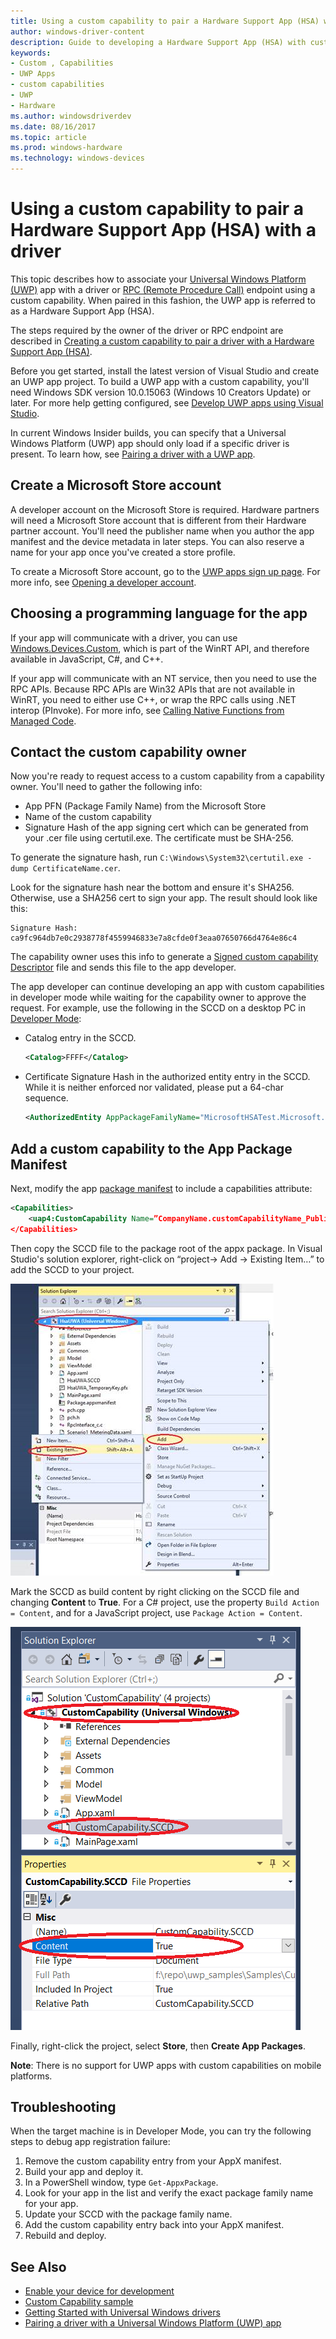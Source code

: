 ```yaml
---
title: Using a custom capability to pair a Hardware Support App (HSA) with a driver
author: windows-driver-content
description: Guide to developing a Hardware Support App (HSA) with custom capabilities
keywords:
- Custom , Capabilities
- UWP Apps
- custom capabilities
- UWP
- Hardware
ms.author: windowsdriverdev
ms.date: 08/16/2017
ms.topic: article
ms.prod: windows-hardware
ms.technology: windows-devices
---
```


# Using a custom capability to pair a Hardware Support App (HSA) with a driver

This topic describes how to associate your [Universal Windows Platform (UWP)](https://msdn.microsoft.com/50a5605e-3a91-41db-800a-9180717c1e86) app with a driver or [RPC (Remote Procedure Call)](https://msdn.microsoft.com/en-us/library/windows/desktop/aa378651) endpoint using a custom capability.  When paired in this fashion, the UWP app is referred to as a Hardware Support App (HSA).

The steps required by the owner of the driver or RPC endpoint are described in [Creating a custom capability to pair a driver with a Hardware Support App (HSA)](creating-a-custom-capability-to-pair-driver-with-hsa.md).

Before you get started, install the latest version of Visual Studio and create an UWP app project.  To build a UWP app with a custom capability, you'll need Windows SDK version 10.0.15063 (Windows 10 Creators Update) or later. For more help getting configured, see [Develop UWP apps using Visual Studio](https://developer.microsoft.com/en-us/windows/apps/develop).

In current Windows Insider builds, you can specify that a Universal Windows Platform (UWP) app should only load if a specific driver is present.  To learn how, see [Pairing a driver with a UWP app](../install/pairing-app-and-driver-versions.md).

## Create a Microsoft Store account

A developer account on the Microsoft Store is required. Hardware partners will need a Microsoft Store account that is different from their Hardware partner account. You'll need the publisher name when you author the app manifest and the device metadata in later steps. You can also reserve a name for your app once you've created a store profile.

To create a Microsoft Store account, go to the [UWP apps sign up page](http://go.microsoft.com/fwlink/p/?LinkId=302197). For more info, see [Opening a developer account](https://docs.microsoft.com/windows/uwp/publish/opening-a-developer-account).

## Choosing a programming language for the app

If your app will communicate with a driver, you can use [Windows.Devices.Custom](https://docs.microsoft.com/uwp/api/windows.devices.custom), which is part of the WinRT API, and therefore available in JavaScript, C#, and C++.

If your app will communicate with an NT service, then you need to use the RPC APIs.  Because RPC APIs are Win32 APIs that are not available in WinRT, you need to either use C++, or wrap the RPC calls using .NET interop (PInvoke).  For more info, see [Calling Native Functions from Managed Code](https://docs.microsoft.com/cpp/dotnet/calling-native-functions-from-managed-code).

## Contact the custom capability owner

Now you're ready to request access to a custom capability from a capability owner.  You'll need to gather the following info:

-   App PFN (Package Family Name) from the Microsoft Store
-   Name of the custom capability
-   Signature Hash of the app signing cert which can be generated from your .cer file using certutil.exe. The certificate must be SHA-256.

To generate the signature hash, run `C:\Windows\System32\certutil.exe -dump CertificateName.cer`.

Look for the signature hash near the bottom and ensure it's SHA256.  Otherwise, use a SHA256 cert to sign your app.  The result should look like this:

```
Signature Hash:
ca9fc964db7e0c2938778f4559946833e7a8cfde0f3eaa07650766d4764e86c4
```

The capability owner uses this info to generate a [Signed custom capability Descriptor](creating-a-custom-capability-to-pair-driver-with-hsa.md) file and sends this file to the app developer.

The app developer can continue developing an app with custom capabilities in developer mode while waiting for the capability owner to approve the request. For example, use the following in the SCCD on a desktop PC in [Developer Mode](https://docs.microsoft.com/en-us/windows/uwp/get-started/enable-your-device-for-development):

-   Catalog entry in the SCCD.

    ```xml
    <Catalog>FFFF</Catalog>
    ```
-   Certificate Signature Hash in the authorized entity entry in the SCCD. While it is
    neither enforced nor validated, please put a 64-char sequence.

    ```xml
    <AuthorizedEntity AppPackageFamilyName="MicrosoftHSATest.Microsoft.SDKSamples.Hsa.CPP_q536wpkpf5cy2" CertificateSignatureHash="ca9fc964db7e0c2938778f4559946833e7a8cfde0f3eaa07650766d4764e86c4"></AuthorizedEntity>
    ```

## Add a custom capability to the App Package Manifest

Next, modify the app [package manifest](https://msdn.microsoft.com/library/windows/apps/BR211474) to include a capabilities attribute:

```xml
<Capabilities>
	<uap4:CustomCapability Name=”CompanyName.customCapabilityName_Publisher ID” />
</Capabilities>

```
Then copy the SCCD file to the package root of the appx package. In Visual Studio's solution explorer, right-click on “project-&gt; Add -&gt; Existing Item…” to add the SCCD to your project.

![Adding an SCCD file into the appx package](images/addSCCDToAppx.png)

Mark the SCCD as build content by right clicking on the SCCD file and changing **Content** to **True**.  For a C# project, use the property `Build Action = Content`, and for a JavaScript project, use `Package Action = Content`. 

![Marking SCCD as content](images/markSCCDAsContent.png)

Finally, right-click the project, select **Store**, then **Create App Packages**.

**Note**: There is no support for UWP apps with custom capabilities on mobile platforms.

## Troubleshooting

When the target machine is in Developer Mode, you can try the following steps to debug app registration failure:

1.	Remove the custom capability entry from your AppX manifest.
2.	Build your app and deploy it.
3.	In a PowerShell window, type `Get-AppxPackage`.
4.	Look for your app in the list and verify the exact package family name for your app.
5.	Update your SCCD with the package family name.
6.	Add the custom capability entry back into your AppX manifest.
7.	Rebuild and deploy. 

## See Also

* [Enable your device for development](https://docs.microsoft.com/windows/uwp/get-started/enable-your-device-for-development)
* [Custom Capability sample](https://github.com/Microsoft/Windows-universal-samples/tree/master/Samples/CustomCapability)
* [Getting Started with Universal Windows drivers](../develop/getting-started-with-universal-drivers.md)
* [Pairing a driver with a Universal Windows Platform (UWP) app](../install/pairing-app-and-driver-versions.md)
